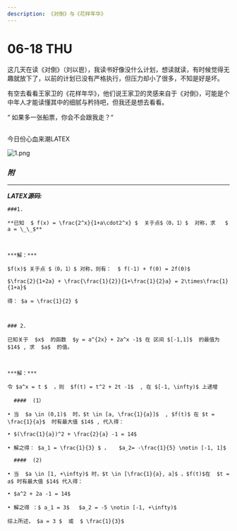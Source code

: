 ```yaml
---
description: 《对倒》与《花样年华》
---
```


# 06-18 THU

这几天在读《对倒》（刘以鬯），我读书好像没什么计划，想读就读，有时候觉得无趣就放下了，以前的计划已没有严格执行，但压力却小了很多，不知是好是坏。

有空去看看王家卫的《花样年华》，他们说王家卫的灵感来自于《对倒》，可能是个中年人才能读懂其中的细腻与矜持吧，但我还是想去看看。

“ 如果多一张船票，你会不会跟我走？“









## 

今日份心血来潮LATEX

![1.png](https://i.loli.net/2020/06/18/rzLqDT6Siu9I4FZ.png)



### ***附***

---



_**LATEX源码:**_

```text
###1.
​
**已知  $ f(x) = \frac{2^x}{1+a\cdot2^x} $  关于点$（0，1）$  对称，求   $ a = \_\_$**
​
​
​
***解：***
​
$f(x)$ 关于点 $（0，1）$ 对称，则有：  $ f(-1) + f(0) = 2f(0)$
​
$\frac{2}{1+2a} + \frac{\frac{1}{2}}{1+\frac{1}{2}a} = 2\times\frac{1}{1+a}$
​
得： $a = \frac{1}{2} $
​
​
​
### 2.
​
已知关于  $x$  的函数  $y = a^{2x} + 2a^x -1$ 在 区间 $[-1,1]$  的最值为 $14$ , 求  $a$  的值。
​
​
​
***解：*** 
​
令 $a^x = t $  ，则  $f(t) = t^2 + 2t -1$  , 在 $[-1, \infty)$ 上递增
​
  ####  (1）
​
• 当  $a \in (0,1)$  时，$t \in [a, \frac{1}{a}]$  , $f(t)$ 在 $t = \frac{1}{a}$  时有最大值 $14$ , 代入得：
​
• $(\frac{1}{a})^2 + \frac{2}{a} -1 = 14$
​
• 解之得： $a_1 = \frac{1}{3} $ ，   $a_2= -\frac{1}{5} \notin [-1, 1]$  
​
  ####  (2)
​
• 当  $a \in [1, +\infty)$ 时，$t \in [\frac{1}{a}, a]$ ，$f(t)$在  $t = a$ 时有最大值 $14$ 代入得：
​
• $a^2 + 2a -1 = 14$
​
• 解之得 ：$ a_1 = 3$   $a_2 = -5 \notin [-1, +\infty)$
​
综上所述， $a = 3 $  或  $ \frac{1}{3}$ 
​
​
```


